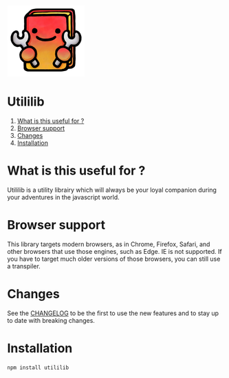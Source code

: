 ![Logo](/static/logo.png?raw=true)

# Utililib

1. [What is this useful for ?](#what-is-this-useful-for-)
3. [Browser support](#browser-support)
2. [Changes](#changes)
4. [Installation](#installation)

# What is this useful for ?

Utililib is a utility librairy which will always be your loyal companion during your adventures in the javascript world.

# Browser support

This library targets modern browsers, as in Chrome, Firefox, Safari, and other browsers that use those engines, such as Edge. IE is not supported. If you have to target much older versions of those browsers, you can still use a transpiler.

# Changes

See the [CHANGELOG](CHANGELOG.md) to be the first to use the new features and to stay up to date with breaking changes.

# Installation

```sh
npm install utililib
```
